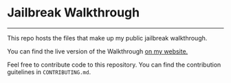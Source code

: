 # Jailbreak Walkthrough
---
This repo hosts the files that make up my public jailbreak walkthrough.

You can find the live version of the Walkthrough [on my website.](https://www.yltboi.me/walkthrough)

Feel free to contribute code to this repository. You can find the contribution guitelines in `CONTRIBUTING.md`.
